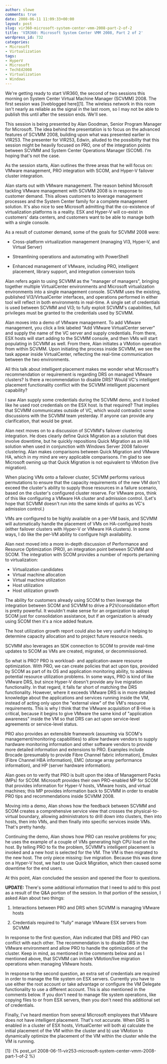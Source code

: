 ```yaml
---
author: slowe
comments: true
date: 2008-06-11 11:09:33+00:00
layout: post
slug: vir360-microsoft-system-center-vmm-2008-part-2-of-2
title: 'VIR360: Microsoft System Center VMM 2008, Part 2 of 2'
wordpress_id: 732
categories:
- Microsoft
- Virtualization
tags:
- HyperV
- Microsoft
- TechEd2008
- Virtualization
- Windows
---
```


We're getting ready to start VIR360, the second of two sessions this morning on System Center Virtual Machine Manager (SCVMM) 2008. The first session was [liveblogged here][1]. The wireless network in this room isn't nearly as reliable as the signal in the last room, so I may not be able to publish this until after the session ends. We'll see.

This session is being presented by Alan Goodman, Senior Program Manager for Microsoft. The idea behind the presentation is to focus on the advanced features of SCVMM 2008, building upon what was presented earlier in VIR253. The presenter for VIR253, Edwin, alluded to the possibility that this session might be heavily focused on PRO, one of the integration points between SCVMM and System Center Operations Manager (SCOM). I'm hoping that's not the case.

As the session starts, Alan outlines the three areas that he will focus on: VMware management, PRO integration with SCOM, and Hyper-V failover cluster integration.

Alan starts out with VMware management. The reason behind Microsoft tackling VMware management with SCVMM 2008 is in response to customer demand. This allows customers to leverage management processes and the System Center family for a complete management solution. It's also nice to see Microsoft admitting that the co-existence of virtualization platforms is a reality. ESX and Hyper-V will co-exist in customers' data centers, and customers want to be able to manage both with a single console.

As a result of customer demand, some of the goals for SCVMM 2008 were:

* Cross-platform virtualization management (managing VI3, Hyper-V, and Virtual Server)

* Streamlining operations and automating with PowerShell

* Enhanced management of VMware, including PRO, intelligent placement, library support, and integration conversion tools

Alan refers again to using SCVMM as the "manager of managers", bringing together multiple VirtualCenter environments and Microsoft virtualization environments into a single management console. SCVMM uses the existing, published VI3/VirtualCenter interfaces, and operations performed in either tool will reflect in both environments in real-time. A single set of credentials is used between SCVMM and VI3; to fully exploit SCVMM's capabilities, full privileges must be granted to the credentials used by SCVMM.

Alan moves into a demo of VMware management. To add VMware management, you click a link labeled "Add VMware VirtualCenter server" and supply the name of the VC server and supply credentials. From there, ESX hosts will start adding to the SCVMM console, and then VMs will start populating in SCVMM as well. From there, Alan initiates a VMotion operation from within SCVMM. Upon initiating the process inside SCVMM, we see the task appear inside VirtualCenter, reflecting the real-time communication between the two environments.

All this talk about intelligent placement makes me wonder what Microsoft's recommendation or requirement is regarding DRS on managed VMware clusters? Is there a recommendation to disable DRS? Would VC's intelligent placement functionality conflict with the SCVMM intelligent placement capability?

I saw Alan supply some credentials during the SCVMM demo, and it looked like he used root credentials on the ESX host. Is that required? That implies that SCVMM communicates outside of VC, which would contradict some discussions with the SCVMM team yesterday. If anyone can provide any clarification, that would be great.

Alan next moves on to a discussion of SCVMM's failover clustering integration. He does clearly define Quick Migration as a solution that does involve downtime, but he quickly repositions Quick Migration as an HA solution when used in conjunction with Windows Server 2008 failover clustering. Alan makes comparisons between Quick Migration and VMware HA, which in my mind are very applicable comparisons. I'm glad to see Microsoft owning up that Quick Migration is not equivalent to VMotion (live migration).

When placing VMs onto a failover cluster, SCVMM performs various permutations to ensure that the capacity requirements of the new VM don't exceed the cluster's ability to supply those resources in a failure scenario, based on the cluster's configured cluster reserve. For VMware pros, think of this like configuring a VMware HA cluster and admission control. (Let's hope that SCVMM doesn't run into the same kinds of quirks as VC's admission control.)

VMs are configured to be highly available on a per-VM basis, and SCVMM will automatically handle the placement of VMs on HA-configured hosts (either failover clusters with Hyper-V or VMware HA clusters). In some ways, I do like the per-VM ability to configure high availability.

Alan next moved into a more in-depth discussion of Performance and Resource Optimization (PRO), an integration point between SCVMM and SCOM. The integration with SCOM provides a number of reports pertaining to virtualization:

* Virtualization candidates
* Virtual machine allocation
* Virtual machine utilization
* Host utilization
* Host utilization growth

The ability for customers already using SCOM to then leverage the integration between SCOM and SCVMM to drive a P2V/consolidation effort is pretty powerful. It wouldn't make sense for an organization to adopt SCOM just for consolidation assistance, but if an organization is already using SCOM then it's a nice added feature.

The host utilization growth report could also be very useful in helping to determine capacity allocation and to project future resource needs.

SCVMM also leverages an SDK connection to SCOM to provide real-time updates to SCOM as VMs are created, migrated, or decommissioned.

So what is PRO? PRO is workload- and application-aware resource optimization. With PRO, we can create policies that act upon tips, provided by SCOM as part of its OS and application monitoring ability, to address potential resource utilization problems. In some ways, PRO is kind of like VMware DRS, but since Hyper-V doesn't provide any live migration functionality. In that regard, it falls far short of matching the DRS functionality. However, where it exceeds VMware DRS is in more detailed knowledge about the applications and services running inside the VM, instead of acting only upon the "external view" of the VM's resource requirements. This is why I think that the VMware acquisition of B-Hive is critical, because it begins to give VMware the same kind of "application awareness" inside the VM so that DRS can act upon service-level agreements or service-level status.

PRO also provides an extensible framework (assuming via SCOM's management/monitoring capabilities) to allow hardware vendors to supply hardware monitoring information and other software vendors to provide more detailed information and extensions to PRO. Examples include Brocade (presumably to provide Fibre Channel fabric information), Emulex (Fibre Channel HBA information), EMC (storage array performance information), and HP (server hardware information).

Alan goes on to verify that PRO is built upon the idea of Management Packs (MPs) for SCOM. Microsoft provides their own PRO-enabled MP for SCOM that provides information for Hyper-V hosts, VMware hosts, and virtual machines; this MP provides information back to SCVMM in order to enable PRO tips and recommendations inside SCVMM 2008.

Moving into a demo, Alan shows how the feedback between SCVMM and SCOM creates a comprehensive service view that crosses the physical-to-virtual boundary, allowing administrators to drill down into clusters, then into hosts, then into VMs, and then finally into specific services inside VMs. That's pretty handy.

Continuing the demo, Alan shows how PRO can resolve problems for you; he uses the example of a couple of VMs generating high CPU load on the host. By telling PRO to fix the problem, SCVMM's intelligent placement is invoked and a new host is selected for the VM. The VM is then migrated to the new host. The only piece missing: live migration. Because this was done on a Hyper-V host, we had to use Quick Migration, which then caused some downtime for the end users.

At this point, Alan concluded the session and opened the floor to questions.

**UPDATE:** There's some additional information that I need to add to this post as a result of the Q&A portion of the session. In that portion of the session, I asked Alan about two things:

1. Interactions between PRO and DRS when SCVMM is managing VMware hosts

2. Credentials required to "fully" manage VMware ESX servers from SCVMM

In response to the first question, Alan indicated that DRS and PRO can conflict with each other. The recommendation is to disable DRS in the VMware environment and allow PRO to handle the optimization of the cluster. Keep in mind, as mentioned in the comments below and as I mentioned above, that SCVMM can initiate VMotion/live migration operations when managing VMware hosts.

In response to the second question, an extra set of credentials are required in order to manage the file system on ESX servers. Currently you have to use either the root account or take advantage or configure the VM Delegate functionality to use a different account. This is also mentioned in the comments below. If you don't need to manage file system operations, like copying files to or from ESX servers, then you don't need this additional set of credentials.

Finally, I've heard mention from several Microsoft employees that VMware does not have intelligent placement. That's not accurate. When DRS is enabled in a cluster of ESX hosts, VirtualCenter will both a) calculate the initial placement of the VM within the cluster and b) use VMotion to dynamically optimize the placement of the VM within the cluster while the VM is running.

[1]: {% post_url 2008-06-11-vir253-microsoft-system-center-vmm-2008-part-1-of-2 %}
